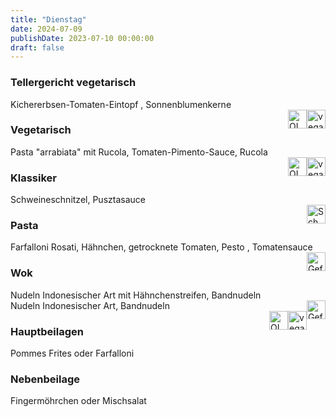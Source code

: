 ```yaml
---
title: "Dienstag"
date: 2024-07-09
publishDate: 2023-07-10 00:00:00
draft: false
---
```

### Tellergericht vegetarisch  
<div class="flex-container">
<div>Kichererbsen-Tomaten-Eintopf , Sonnenblumenkerne</div><div margin-left="auto"><img loading="lazy" src="../images/vegan.png" style="float:right;" alt="vegan.png" height=30px><img loading="lazy" src="../images/OLV.png" style="float:right;" alt="OLV.png" height=30px></div></div>

### Vegetarisch  
<div class="flex-container">
<div>Pasta "arrabiata" mit Rucola, Tomaten-Pimento-Sauce, Rucola</div><div margin-left="auto"><img loading="lazy" src="../images/vegan.png" style="float:right;" alt="vegan.png" height=30px><img loading="lazy" src="../images/OLV.png" style="float:right;" alt="OLV.png" height=30px></div></div>

### Klassiker  
<div class="flex-container">
<div>Schweineschnitzel, Pusztasauce</div><div margin-left="auto"><img loading="lazy" src="../images/Schwein.png" style="float:right;" alt="Schwein.png" height=30px></div></div>

### Pasta  
<div class="flex-container">
<div>Farfalloni Rosati, Hähnchen, getrocknete Tomaten, Pesto , Tomatensauce</div><div margin-left="auto"><img loading="lazy" src="../images/Geflügel.png" style="float:right;" alt="Geflügel.png" height=30px></div></div>

### Wok  
<div class="flex-container">
<div>Nudeln Indonesischer Art mit Hähnchenstreifen, Bandnudeln</div><div margin-left="auto"><img loading="lazy" src="../images/Geflügel.png" style="float:right;" alt="Geflügel.png" height=30px></div></div><div class="flex-container">
<div>Nudeln Indonesischer Art, Bandnudeln</div><div margin-left="auto"><img loading="lazy" src="../images/vegan.png" style="float:right;" alt="vegan.png" height=30px><img loading="lazy" src="../images/OLV.png" style="float:right;" alt="OLV.png" height=30px></div></div>

### Hauptbeilagen  
<div class="flex-container">
<div>Pommes Frites oder Farfalloni </div><div margin-left="auto"></div></div>

### Nebenbeilage  
<div class="flex-container">
<div>Fingermöhrchen oder Mischsalat </div><div margin-left="auto"></div></div>


